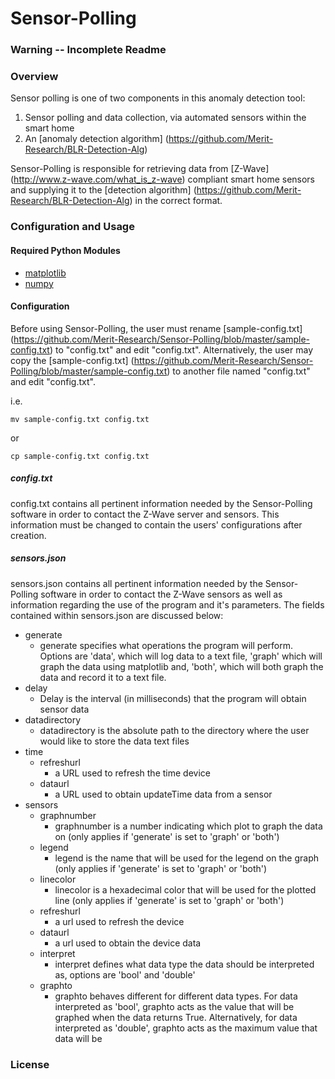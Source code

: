 # Sensor-Polling

### Warning -- Incomplete Readme

### Overview
Sensor polling is one of two components in this anomaly detection tool:

1. Sensor polling and data collection, via automated sensors within the smart home
2. An [anomaly detection algorithm] (https://github.com/Merit-Research/BLR-Detection-Alg) 

Sensor-Polling is responsible for retrieving data from [Z-Wave] (http://www.z-wave.com/what_is_z-wave) 
compliant smart home sensors and supplying it to the [detection algorithm] (https://github.com/Merit-Research/BLR-Detection-Alg)
in the correct format. 

### Configuration and Usage
#### Required Python Modules
+ [matplotlib](http://matplotlib.org/users/installing.html)
+ [numpy](http://www.scipy.org/scipylib/download.html)

#### Configuration
Before using Sensor-Polling, the user must rename [sample-config.txt] (https://github.com/Merit-Research/Sensor-Polling/blob/master/sample-config.txt) to "config.txt" and edit "config.txt". Alternatively, the user may copy the [sample-config.txt] (https://github.com/Merit-Research/Sensor-Polling/blob/master/sample-config.txt) to another file named "config.txt" and edit "config.txt". 

i.e.
```
mv sample-config.txt config.txt
```
or
```
cp sample-config.txt config.txt
```

##### config.txt
config.txt contains all pertinent information needed by the Sensor-Polling software in order to contact the Z-Wave server and sensors. This information must be changed to contain the users' configurations after creation.

##### sensors.json
sensors.json contains all pertinent information needed by the Sensor-Polling software in order to contact the Z-Wave sensors as well as information regarding the use of the program and it's parameters. The fields contained within sensors.json are discussed below: 
+ generate
    + generate specifies what operations the program will perform. Options are 'data', which will log data to a text file, 'graph' which will graph the data using matplotlib and, 'both', which will both graph the data and record it to a text file.
+ delay
    + Delay is the interval (in milliseconds) that the program will obtain sensor data
+ datadirectory 
    + datadirectory is the absolute path to the directory where the user would like to store the data text files
+ time
    + refreshurl
        + a URL used to refresh the time device
    + dataurl
        + a URL used to obtain updateTime data from a sensor 
+ sensors
    + graphnumber
        + graphnumber is a number indicating which plot to graph the data on (only applies if 'generate' is set to 'graph' or 'both')
    + legend
        + legend is the name that will be used for the legend on the graph (only applies if 'generate' is set to 'graph' or 'both')
    + linecolor
        + linecolor is a hexadecimal color that will be used for the plotted line (only applies if 'generate' is set to 'graph' or 'both')
    + refreshurl
        + a url used to refresh the device
    + dataurl
        + a url used to obtain the device data
    + interpret
        + interpret defines what data type the data should be interpreted as, options are 'bool' and 'double'
    + graphto
        + graphto behaves different for different data types. For data interpreted as 'bool', graphto acts as the value that will be graphed when the data returns True. Alternatively, for data interpreted as 'double', graphto acts as the maximum value that data will be 

### License
